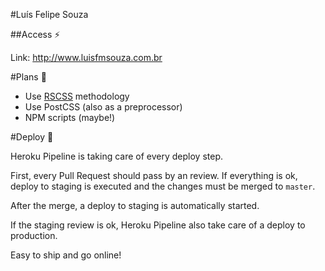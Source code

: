 #Luís Felipe Souza

##Access :zap:

Link: http://www.luisfmsouza.com.br

#Plans :thought_balloon:
- Use [RSCSS](http://willianjusten.com.br/falando-sobre-rscss/) methodology
- Use PostCSS (also as a preprocessor)
- NPM scripts (maybe!)


#Deploy :rocket:

Heroku Pipeline is taking care of every deploy step. 

First, every Pull Request should pass by an review. If everything is ok, deploy to staging is executed and the changes must be merged to `master`.

After the merge, a deploy to staging is automatically started.

If the staging review is ok, Heroku Pipeline also take care of a deploy to production.

Easy to ship and go online!
